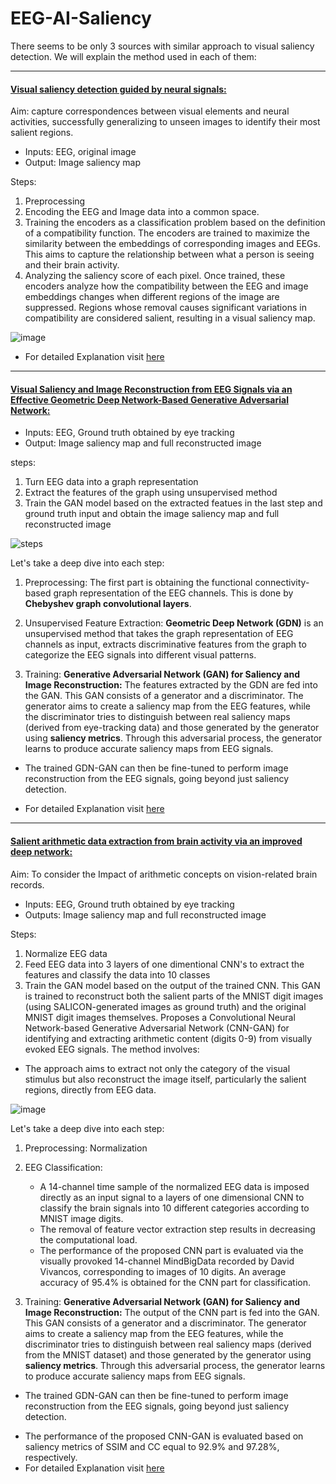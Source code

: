 # EEG-AI-Saliency

There seems to be only 3 sources with similar approach to visual saliency detection. We will explain the method used in each of them:

--------------------------------------------------------------------------

#### [Visual saliency detection guided by neural signals:](https://www.google.com/url?sa=t&source=web&rct=j&opi=89978449&url=https://ieeexplore.ieee.org/document/9320159&ved=2ahUKEwig94aDu-yHAxX0TKQEHTeMAf0QFnoECBMQAQ&usg=AOvVaw3ztGyfYLu_r6N34G0MAfA4)

Aim: capture correspondences between visual elements and neural activities, successfully generalizing to unseen images to identify their most salient regions.

- Inputs: EEG, original image
- Output: Image saliency map

Steps:
1. Preprocessing
2. Encoding the EEG and Image data into a common space. 
3. Training the encoders as a classification problem based on the definition of a compatibility function. The encoders are trained to maximize the similarity between the embeddings of corresponding images and EEGs. This aims to capture the relationship between what a person is seeing and their brain activity.
4. Analyzing the saliency score of each pixel. Once trained, these encoders analyze how the compatibility between the EEG and image embeddings changes when different regions of the image are suppressed. Regions whose removal causes significant variations in compatibility are considered salient, resulting in a visual saliency map.

![image](https://github.com/user-attachments/assets/f388e6f5-aed0-4ef4-af45-10e4fdab6f2b)

- For detailed Explanation visit [here](https://github.com/ab-mahdi/EEG-AI-Salience/blob/main/Guided%20by%20neural%20signals.md) 

------------------------------------------------------------
#### [Visual Saliency and Image Reconstruction from EEG Signals via an Effective Geometric Deep Network-Based Generative Adversarial Network:](https://www.google.com/url?sa=t&source=web&rct=j&opi=89978449&url=https://ieeexplore.ieee.org/document/9320159&ved=2ahUKEwig94aDu-yHAxX0TKQEHTeMAf0QFnoECBMQAQ&usg=AOvVaw3ztGyfYLu_r6N34G0MAfA4)

- Inputs: EEG, Ground truth obtained by eye tracking
- Output: Image saliency map and full reconstructed image

steps:
1. Turn EEG data into a graph representation
2. Extract the features of the graph using unsupervised method
3. Train the GAN model based on the extracted featues in the last step and ground truth input and obtain the image saliency map and full reconstructed image

![steps](https://github.com/user-attachments/assets/5aba1387-f8f6-43e5-943f-eed0f37e522f)

Let's take a deep dive into each step:

1. Preprocessing: The first part is obtaining the functional connectivity-based graph representation of the EEG channels. This is done by **Chebyshev graph convolutional layers**.

2. Unsupervised Feature Extraction: **Geometric Deep Network (GDN)** is an unsupervised method that takes the graph representation of EEG channels as input, extracts discriminative features from the graph to categorize the EEG signals into different visual patterns.

3. Training: **Generative Adversarial Network (GAN) for Saliency and Image Reconstruction:** The features extracted by the GDN are fed into the GAN. This GAN consists of a generator and a discriminator. The generator aims to create a saliency map from the EEG features, while the discriminator tries to distinguish between real saliency maps (derived from eye-tracking data) and those generated by the generator using **saliency metrics**. Through this adversarial process, the generator learns to produce accurate saliency maps from EEG signals.
* The trained GDN-GAN can then be fine-tuned to perform image reconstruction from the EEG signals, going beyond just saliency detection.

- For detailed Explanation visit [here](https://github.com/ab-mahdi/EEG-AI-Salience/blob/main/GDN-GAN) 

-----------------------------------


#### [Salient arithmetic data extraction from brain activity via an improved deep network:](https://www.google.com/url?sa=t&source=web&rct=j&opi=89978449&url=https://ieeexplore.ieee.org/document/9320159&ved=2ahUKEwig94aDu-yHAxX0TKQEHTeMAf0QFnoECBMQAQ&usg=AOvVaw3ztGyfYLu_r6N34G0MAfA4)

Aim: To consider the Impact of arithmetic concepts on vision-related brain records.


- Inputs: EEG, Ground truth obtained by eye tracking
- Outputs: Image saliency map and full reconstructed image

Steps:
1. Normalize EEG data
2. Feed EEG data into 3 layers of one dimentional CNN's to extract the features and classify the data into 10 classes
3. Train the GAN model based on the output of the trained CNN. This GAN is trained to reconstruct both the salient parts of the MNIST digit images (using SALICON-generated images as ground truth) and the original MNIST digit images themselves. 
Proposes a Convolutional Neural Network-based Generative Adversarial Network (CNN-GAN) for identifying and extracting arithmetic content (digits 0-9) from visually evoked EEG signals. The method involves:
* The approach aims to extract not only the category of the visual stimulus but also reconstruct the image itself, particularly the salient regions, directly from EEG data. 

![image](https://github.com/user-attachments/assets/e049051b-4b7b-4c2d-bccd-863e318548b4)

Let's take a deep dive into each step:

1. Preprocessing: Normalization

2. EEG Classification:
   - A 14-channel time sample of the normalized EEG data is imposed directly as an input signal to a layers of one dimensional CNN to classify the brain signals into 10 different categories according to MNIST image digits.
   - The removal of feature vector extraction step results in decreasing the computational load.
   - The performance of the proposed CNN part is evaluated via the visually provoked 14-channel MindBigData recorded by David Vivancos, corresponding to images of 10 digits. An average accuracy of 95.4% is obtained for the CNN part for classification.

4. Training: **Generative Adversarial Network (GAN) for Saliency and Image Reconstruction:** The output of the CNN part is fed into the GAN. This GAN consists of a generator and a discriminator. The generator aims to create a saliency map from the EEG features, while the discriminator tries to distinguish between real saliency maps (derived from the MNIST dataset) and those generated by the generator using **saliency metrics**. Through this adversarial process, the generator learns to produce accurate saliency maps from EEG signals.
* The trained GDN-GAN can then be fine-tuned to perform image reconstruction from the EEG signals, going beyond just saliency detection.
- The performance of the proposed CNN-GAN is evaluated based on saliency metrics of SSIM and CC equal to 92.9% and 97.28%, respectively.
- For detailed Explanation visit [here](https://github.com/ab-mahdi/EEG-AI-Salience/blob/main/Salient%20arithmetic.md) 
